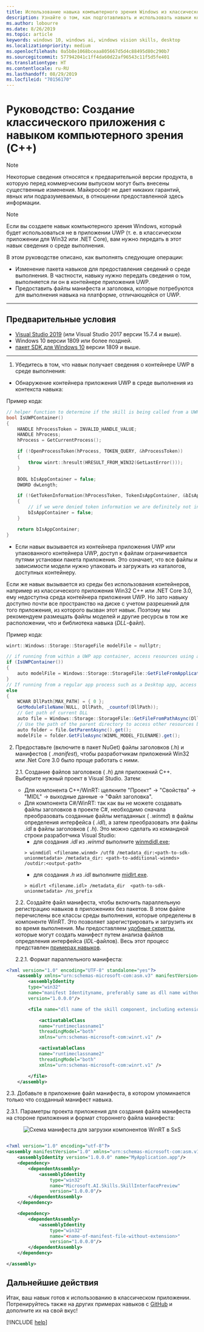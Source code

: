 ```yaml
---
title: Использование навыка компьютерного зрения Windows из классического приложения на C++
description: Узнайте о том, как подготавливать и использовать навыки компьютерного зрения Windows в классическом приложении (не UWP).
ms.author: lobourre
ms.date: 8/26/2019
ms.topic: article
keywords: windows 10, windows ai, windows vision skills, desktop
ms.localizationpriority: medium
ms.openlocfilehash: 0a5b8e1068bceaa805667d5d4c88495d80c290b7
ms.sourcegitcommit: 577942041c1ff4da60d22af96543c11f5d5fe401
ms.translationtype: HT
ms.contentlocale: ru-RU
ms.lasthandoff: 08/29/2019
ms.locfileid: "70156170"
---
```

# <a name="tutorial-create-a-vision-skill-desktop-application-c"></a>Руководство: Создание классического приложения с навыком компьютерного зрения (C++)

> [!NOTE]
> Некоторые сведения относятся к предварительной версии продукта, в которую перед коммерческим выпуском могут быть внесены существенные изменения. Майкрософт не дает никаких гарантий, явных или подразумеваемых, в отношении предоставленной здесь информации.

> [!NOTE]
> Если вы создаете навык компьютерного зрения Windows, который будет использоваться не в приложении UWP (т. е. в классическом приложении для Win32 или .NET Core), вам нужно передать в этот навык сведения о среде выполнения.

В этом руководстве описано, как выполнять следующие операции:

- Изменение пакета навыков для предоставления сведений о среде выполнения. В частности, навыку нужно передать сведения о том, выполняется ли он в контейнере приложения UWP.
- Предоставить файлы манифеста и заголовка, которые потребуются для выполнения навыка на платформе, отличающейся от UWP.

---

## <a name="prerequisites"></a>Предварительные условия

- [Visual Studio 2019](https://visualstudio.microsoft.com/downloads/) (или Visual Studio 2017 версии 15.7.4 и выше).
- Windows 10 версии 1809 или более поздней.
- [пакет SDK для Windows 10](https://developer.microsoft.com/windows/downloads/windows-10-sdk) версии 1809 и выше.

---

1. Убедитесь в том, что навык получает сведения о контейнере UWP в среде выполнения:

- Обнаружение контейнера приложения UWP в среде выполнения из контекста навыка:

Пример кода:

```cpp
// helper function to determine if the skill is being called from a UWP app container or not.
bool IsUWPContainer()
{
    HANDLE hProcessToken = INVALID_HANDLE_VALUE;
    HANDLE hProcess;
    hProcess = GetCurrentProcess();

    if (!OpenProcessToken(hProcess, TOKEN_QUERY, &hProcessToken))
    {
        throw winrt::hresult(HRESULT_FROM_WIN32(GetLastError()));
    }

    BOOL bIsAppContainer = false;
    DWORD dwLength;

    if (!GetTokenInformation(hProcessToken, TokenIsAppContainer, &bIsAppContainer, sizeof(bIsAppContainer), &dwLength))
    {
        // if we were denied token information we are definitely not in an app container.
        bIsAppContainer = false;
    }

    return bIsAppContainer;
}
```

- Если навык вызывается из контейнера приложения UWP или упакованного контейнера UWP, доступ к файлам ограничивается путями установки пакета приложения. Это означает, что все файлы и зависимости модели нужно упаковать и загружать из каталогов, доступных контейнеру.

Если же навык вызывается из среды без использования контейнеров, например из классического приложения Win32 C++ или .NET Core 3.0, ему недоступна среда контейнера приложения UWP. Но зато навыку доступно почти все пространство на диске с учетом разрешений для того приложения, из которого вызван этот навык. Поэтому мы рекомендуем размещать файлы моделей и другие ресурсы в том же расположении, что и библиотека навыка (*DLL*-файл).

Пример кода:

```csharp
winrt::Windows::Storage::StorageFile modelFile = nullptr;

// if running from within a UWP app container, access resources using a URI relative to its path
if (IsUWPContainer())
{
    auto modelFile = Windows::Storage::StorageFile::GetFileFromApplicationUriAsync(Windows::Foundation::Uri(L"ms-appx:///Contoso.FaceSentimentAnalyzer/" + WINML_MODEL_FILENAME)).get();
}
// If running from a regular app process such as a Desktop app, access resources using the full system path
else
{
    WCHAR DllPath[MAX_PATH] = { 0 };
    GetModuleFileName(NULL, DllPath, _countof(DllPath));
    // Get path of current DLL
    auto file = Windows::Storage::StorageFile::GetFileFromPathAsync(DllPath).get();
    // Use the path of the parent directory to access other resources bundled with the DLL
    auto folder = file.GetParentAsync().get();
    modelFile = folder.GetFileAsync(WINML_MODEL_FILENAME).get();
```

2. Предоставьте (включите в пакет NuGet) файлы заголовков (.h) и манифестов ( *.manifest*), чтобы разработчикам приложений Win32 или .Net Core 3.0 было проще работать с ними.

    2.1. Создание файлов заголовков ( *.h*) для приложений C++.
Выберите нужный проект в Visual Studio. Затем:
    - Для компонента C++/WinRT: щелкните "Проект" -> "Свойства" -> "MIDL" -> выходные данные -> "Файл заголовка".
    - Для компонента C#/WinRT: так как вы не можете создавать файлы заголовков в проекте C#, необходимо сначала преобразовать созданные файлы метаданных ( *.winmd*) в файлы определения интерфейса ( *.idl*), а затем преобразовать эти файлы *.idl* в файлы заголовков ( *.h*). Это можно сделать из командной строки разработчика Visual Studio:
      - для создания *.idl* из *.winmd* выполните [winmdidl.exe](https://docs.microsoft.com/cpp/cppcx/wrl/use-winmdidl-and-midlrt-to-create-h-files-from-windows-metadata?view=vs-2019);
      ```
      > winmdidl <filename.winmd> /utf8 /metadata_dir:<path-to-sdk-unionmetadata> /metadata_dir: <path-to-additional-winmds> /outdir:<output-path>
      ```
      - для создания *.h* из *.idl* выполните [midlrt.exe](https://docs.microsoft.com/windows/win32/midl/midlrt-and-windows-runtime-components).
      ```
      > midlrt <filename.idl> /metadata_dir  <path-to-sdk-unionmetadata> /ns_prefix
      ```

    2.2. Создайте файл манифеста, чтобы включить параллельную регистрацию навыков в приложениях без пакетов. В этом файле перечислены все классы среды выполнения, которые определены в компоненте WinRT. Это позволяет зарегистрировать и загрузить их во время выполнения. Мы предоставляем [удобные скрипты](https://github.com/microsoft/WindowsVisionSkillsPreview/blob/master/samples/Scripts/genSxSManifest.ps1), которые могут создать манифест путем анализа файлов определения интерфейса (*IDL*-файлов). Весь этот процесс представлен [примерах навыков](https://github.com/microsoft/WindowsVisionSkillsPreview/tree/master/samples/SentimentAnalyzerCustomSkill).


    2.2.1. Формат параллельного манифеста:

```xml
<?xml version="1.0" encoding="UTF-8" standalone="yes"?>
    <assembly xmlns="urn:schemas-microsoft-com:asm.v3" manifestVersion="1.0">
        <assemblyIdentity
        type="win32"
        name="manifest Identityname, preferably same as dll name without extension and same as filename of this manifest"
        version="1.0.0.0"/>

        <file name="dll name of the skill component, including extension">

            <activatableClass
            name="runtimeclassname1"
            threadingModel="both"
            xmlns="urn:schemas-microsoft-com:winrt.v1" />

            <activatableClass
            name="runtimeclassname2"
            threadingModel="both"
            xmlns="urn:schemas-microsoft-com:winrt.v1" />

        </file>
    </assembly>
```

2.3. Добавьте в приложение файл манифеста, в котором упоминается только что созданный манифест навыка.

2.3.1. Параметры проекта приложения для создания файла манифеста на стороне приложения и формат стороннего файла манифеста:
<div style="text-align:center" markdown="1">

![Схема манифеста для загрузки компонентов WinRT в SxS](../images/vision-skills-manifest.png)

</div>

```xml

<?xml version="1.0" encoding="utf-8"?>
<assembly manifestVersion="1.0" xmlns="urn:schemas-microsoft-com:asm.v1">
    <assemblyIdentity version="1.0.0.0" name="MyApplication.app"/>
    <dependency>
        <dependentAssembly>
            <assemblyIdentity
                type="win32"
                name="Microsoft.AI.Skills.SkillInterfacePreview"
                version="1.0.0.0"/>
        </dependentAssembly>
    </dependency>

    <dependency>
        <dependentAssembly>
            <assemblyIdentity
                type="win32"
                name="<name-of-manifest-file-without-extension>"
                version="1.0.0.0"/>
        </dependentAssembly>
    </dependency>

</assembly>
```

## <a name="next-steps"></a>Дальнейшие действия

Итак, ваш навык готов к использованию в классическом приложении. Потренируйтесь также на других примерах навыков с [GitHub](https://github.com/microsoft/WindowsVisionSkillsPreview/tree/master/samples) и дополните их на свой вкус!

[!INCLUDE [help](../includes/get-help-vision.md)]
